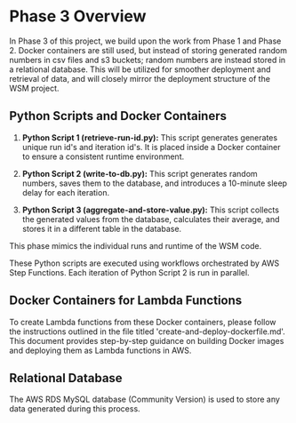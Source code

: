 # Phase 3 Overview

In Phase 3 of this project, we build upon the work from Phase 1 and Phase 2. Docker containers are still used, but instead of storing generated random numbers in csv files and s3 buckets; random numbers are instead stored in a relational database. This will be utilized for smoother deployment and retrieval of data, and will closely mirror the deployment structure of the WSM project.

## Python Scripts and Docker Containers

1. **Python Script 1 (retrieve-run-id.py):** This script generates generates unique run id's and iteration id's. It is placed inside a Docker container to ensure a consistent runtime environment.

2. **Python Script 2 (write-to-db.py):** This script generates random numbers, saves them to the database, and introduces a 10-minute sleep delay for each iteration.

3. **Python Script 3 (aggregate-and-store-value.py):** This script collects the generated values from the database, calculates their average, and stores it in a different table in the database.

This phase mimics the individual runs and runtime of the WSM code.

These Python scripts are executed using workflows orchestrated by AWS Step Functions. Each iteration of Python Script 2 is run in parallel.

## Docker Containers for Lambda Functions

To create Lambda functions from these Docker containers, please follow the instructions outlined in the file titled 'create-and-deploy-dockerfile.md'. This document provides step-by-step guidance on building Docker images and deploying them as Lambda functions in AWS.

## Relational Database

The AWS RDS MySQL database (Community Version) is used to store any data generated during this process.
